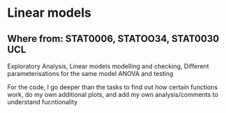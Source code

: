 # Linear models

## Where from: STAT0006, STATOO34, STAT0030 UCL

Exploratory Analysis,
Linear models modelling and checking,
Different parameterisations for the same model
ANOVA and testing

For the code, I go deeper than the tasks to find out how certain functions work, do my own additional plots, and add my own analysis/comments to understand fucntionality
